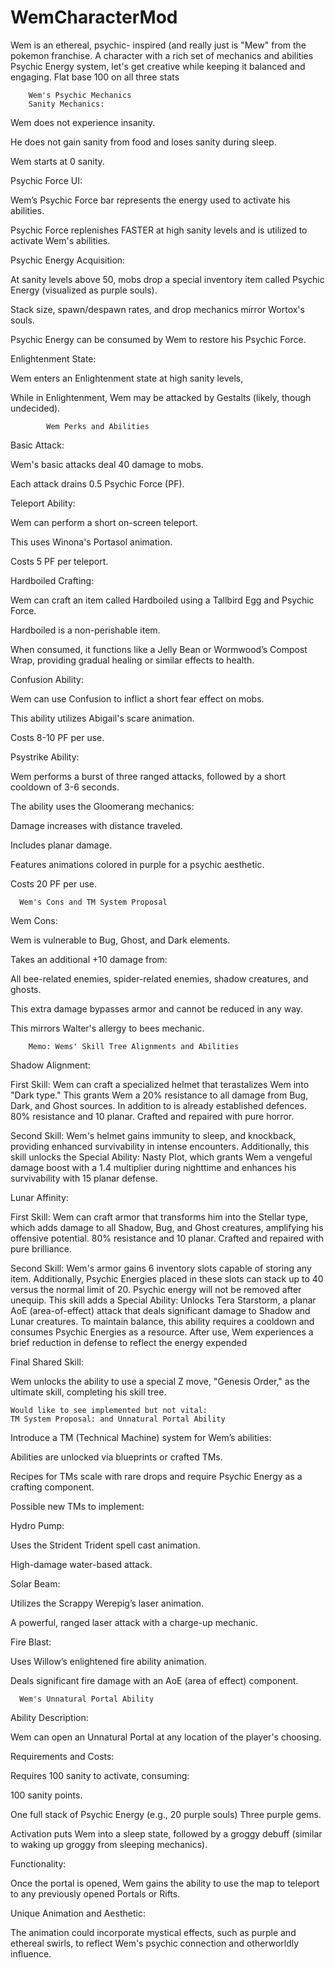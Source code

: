 # WemCharacterMod
Wem is an ethereal, psychic- inspired (and really just is "Mew" from the pokemon franchise. A character with a rich set of mechanics and abilities
Psychic Energy system, let's get creative while keeping it balanced and engaging.
Flat base 100 on all three stats
        
        Wem's Psychic Mechanics
        Sanity Mechanics:

Wem does not experience insanity.

He does not gain sanity from food and loses sanity during sleep.

Wem starts at 0 sanity.

Psychic Force UI:

Wem’s Psychic Force bar represents the energy used to activate his abilities.

Psychic Force replenishes FASTER at high sanity levels and is utilized to activate Wem's abilities.

Psychic Energy Acquisition:

At sanity levels above 50, mobs drop a special inventory item called Psychic Energy (visualized as purple souls).

Stack size, spawn/despawn rates, and drop mechanics mirror Wortox's souls.

Psychic Energy can be consumed by Wem to restore his Psychic Force.

Enlightenment State:

Wem enters an Enlightenment state at high sanity levels, 

While in Enlightenment, Wem may be attacked by Gestalts (likely, though undecided).

            Wem Perks and Abilities
Basic Attack:

Wem's basic attacks deal 40 damage to mobs.

Each attack drains 0.5 Psychic Force (PF).

Teleport Ability:

Wem can perform a short on-screen teleport.

This uses Winona's Portasol animation.

Costs 5 PF per teleport.

Hardboiled Crafting:

Wem can craft an item called Hardboiled using a Tallbird Egg and Psychic Force.

Hardboiled is a non-perishable item.

When consumed, it functions like a Jelly Bean or Wormwood’s Compost Wrap, providing gradual healing or similar effects to health.

Confusion Ability:

Wem can use Confusion to inflict a short fear effect on mobs.

This ability utilizes Abigail's scare animation.

Costs 8-10 PF per use.

Psystrike Ability:

Wem performs a burst of three ranged attacks, followed by a short cooldown of 3-6 seconds.

The ability uses the Gloomerang mechanics:

Damage increases with distance traveled.

Includes planar damage.

Features animations colored in purple for a psychic aesthetic.

Costs 20 PF per use.

      Wem's Cons and TM System Proposal
Wem Cons:

Wem is vulnerable to Bug, Ghost, and Dark elements.

Takes an additional +10 damage from:

All bee-related enemies, spider-related enemies, shadow creatures, and ghosts.

This extra damage bypasses armor and cannot be reduced in any way.

This mirrors Walter's allergy to bees mechanic.

        Memo: Wems' Skill Tree Alignments and Abilities

Shadow Alignment:

First Skill: Wem can craft a specialized helmet that terastalizes Wem into "Dark type." This grants Wem a 20% resistance to all damage from Bug, Dark, and Ghost sources. In addition to is already established defences. 80% resistance and 10 planar. Crafted and repaired with pure horror.

Second Skill: Wem's helmet gains immunity to sleep, and knockback, providing enhanced survivability in intense encounters. Additionally, this skill unlocks the Special Ability: Nasty Plot, which grants Wem a vengeful damage boost with a 1.4 multiplier during nighttime and enhances his survivability with 15 planar defense.

Lunar Affinity:

First Skill: Wem can craft armor that transforms him into the Stellar type, which adds damage to all Shadow, Bug, and Ghost creatures, amplifying his offensive potential. 80% resistance and 10 planar. Crafted and repaired with pure brilliance.

Second Skill: Wem's armor gains 6 inventory slots capable of storing any item. Additionally, Psychic Energies placed in these slots can stack up to 40 versus the normal limit of 20. Psychic energy will not be removed after unequip. This skill adds a Special Ability: Unlocks Tera Starstorm, a planar AoE (area-of-effect) attack that deals significant damage to Shadow and Lunar creatures. To maintain balance, this ability requires a cooldown and consumes Psychic Energies as a resource. After use, Wem experiences a brief reduction in defense to reflect the energy expended

Final Shared Skill:

Wem unlocks the ability to use a special Z move, "Genesis Order," as the ultimate skill, completing his skill tree.

    Would like to see implemented but not vital:
    TM System Proposal: and Unnatural Portal Ability
    
Introduce a TM (Technical Machine) system for Wem’s abilities:

Abilities are unlocked via blueprints or crafted TMs.

Recipes for TMs scale with rare drops and require Psychic Energy as a crafting component.

Possible new TMs to implement:

Hydro Pump:

Uses the Strident Trident spell cast animation.

High-damage water-based attack.

Solar Beam:

Utilizes the Scrappy Werepig’s laser animation.

A powerful, ranged laser attack with a charge-up mechanic.

Fire Blast:

Uses Willow’s enlightened fire ability animation.

Deals significant fire damage with an AoE (area of effect) component.    

      Wem's Unnatural Portal Ability
Ability Description:

Wem can open an Unnatural Portal at any location of the player's choosing.

Requirements and Costs:

Requires 100 sanity to activate, consuming:

100 sanity points.

One full stack of Psychic Energy (e.g., 20 purple souls) Three purple gems.

Activation puts Wem into a sleep state, followed by a groggy debuff (similar to waking up groggy from sleeping mechanics).

Functionality:

Once the portal is opened, Wem gains the ability to use the map to teleport to any previously opened Portals or Rifts.

Unique Animation and Aesthetic:

The animation could incorporate mystical effects, such as purple and ethereal swirls, to reflect Wem's psychic connection and otherworldly influence.
